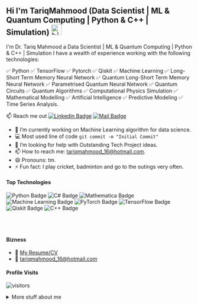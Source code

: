 ## Hi I'm TariqMahmood (Data Scientist | ML & Quantum Computing | Python & C++ | Simulation) <img src="https://user-images.githubusercontent.com/1303154/88677602-1635ba80-d120-11ea-84d8-d263ba5fc3c0.gif" width="28px" alt="hi">

I'm Dr. Tariq Mahmood a Data Scientist | ML & Quantum Computing | Python & C++ | Simulation I have a wealth of experience working with the following technologies:

✅ Python
✅ TensorFlow
✅ Pytorch
✅ Qiskit
✅ Machine Learning
✅ Long-Short Term Memory Neural Network
✅ Quantum Long-Short Term Memory Neural Network
✅ Parametrised Quantum Neural Network
✅ Quantum Circuits
✅ Quantum Algorithms
✅ Computational Physics Simulation
✅ Mathematical Modelling
✅ Artificial Intelligence
✅ Predictive Modeling
✅ Time Series Analysis.

:mailbox: Reach me out
 [![Linkedin Badge](https://img.shields.io/badge/-tariqmahmood-0e76a8?style=flat&labelColor=0e76a8&logo=linkedin&logoColor=white)](https://www.linkedin.com/in/tariq-mahmood-53a9a429/) [![Mail Badge](https://img.shields.io/badge/-tariqmahmood-c0392b?style=flat&labelColor=c0392b&logo=gmail&logoColor=white)](mailto:tariqmahmood_16@hotmail.com)

<!-- TODO: Add last video link -->

- 🔭 I’m currently working on Machine Learning algorithm for data science.
- :computer: Most used line of code `git commit -m "Initial Commit"`
- 🤔 I’m looking for help with Outstanding Tech Project ideas.
- 📫 How to reach me: tariqmahmood_16@hotmail.com.
- 😄 Pronouns: tm.
- ⚡ Fun fact: I play cricket, badminton and go to the outings very often.

#### Top Technologies

<!-- TODO: Make technologies links takes you to repositories -->


 ![Python Badge](https://img.shields.io/badge/Python-3776AB?style=for-the-badge&logo=python&logoColor=white)
 <img src="https://img.shields.io/badge/C%23-239120?style=for-the-badge&logo=csharp&logoColor=white" alt="C# Badge">
<img src="https://img.shields.io/badge/Mathematica-DD1100?style=for-the-badge&logo=mathematica&logoColor=white" alt="Mathematica Badge">
<img src="https://img.shields.io/badge/Machine%20Learning-FF6F00?style=for-the-badge&logo=python&logoColor=white" alt="Machine Learning Badge">
<img src="https://img.shields.io/badge/PyTorch-EE4C2C?style=for-the-badge&logo=pytorch&logoColor=white" alt="PyTorch Badge">
<img src="https://img.shields.io/badge/TensorFlow-FF6F00?style=for-the-badge&logo=tensorflow&logoColor=white" alt="TensorFlow Badge">
<img src="https://img.shields.io/badge/Qiskit-3D50FF?style=for-the-badge&logo=qiskit&logoColor=white" alt="Qiskit Badge">
<img src="https://img.shields.io/badge/C%2B%2B-00599C?style=for-the-badge&logo=c%2B%2B&logoColor=white" alt="C++ Badge">


<br />
<br />

#### Bizness
- :paperclip: [My Resume/CV]([https://github.com/TariqMahmood1352/TariqMahmood/blob/main/Resume.pdf])
- :email: tariqmahmood_16@hotmail.com


#### Profile Visits 

![visitors](https://visitor-badge.glitch.me/badge?page_id=TariqMahmood1352.TariqMahmood1352)

<details>
<summary>
  More stuff about me
</summary>

<br >

I have expertise in Python, TensorFlow, PyTorch, Qiskit, and machine learning, including Long-Short Term Memory (LSTM) neural networks and Quantum Long-Short Term Memory (QLSTM) neural networks. My skills also encompass Parametrized Quantum Neural Networks, quantum circuits, quantum algorithms, computational physics simulation, mathematical modeling, and artificial intelligence. Additionally, I am proficient in predictive modeling and time series analysis.


#### Github Stats

![Tariqmahmood's github stats](https://github-readme-stats.vercel.app/api?username=TariqMahmood1352&show_icons=true&theme=tokyonight&count_private=true)

</details>
